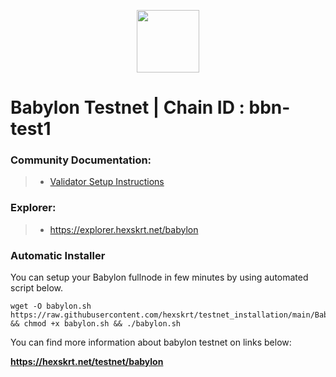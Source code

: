 <p align="center">
  <img height="100" height="auto" src="https://nodejumper.io/assets/img/chain/babylon.webp">
</p>

# Babylon Testnet | Chain ID : bbn-test1

### Community Documentation:
>- [Validator Setup Instructions](https://nodejumper.io/babylon-testnet)

### Explorer:
>-  https://explorer.hexskrt.net/babylon

### Automatic Installer
You can setup your Babylon fullnode in few minutes by using automated script below.
```
wget -O babylon.sh https://raw.githubusercontent.com/hexskrt/testnet_installation/main/Babylon/babylon.sh && chmod +x babylon.sh && ./babylon.sh
```

You can find more information about babylon testnet on links below:

**https://hexskrt.net/testnet/babylon**
